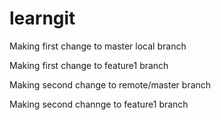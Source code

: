 # learngit

Making first change to master local branch

Making first change to feature1 branch

Making second change to remote/master branch

Making second channge to feature1 branch